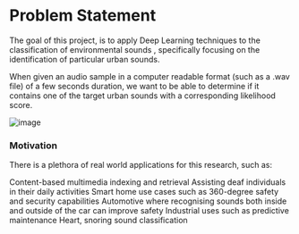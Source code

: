 Problem Statement
=======================

The goal of this project, is to apply Deep Learning techniques to the classification of environmental sounds , specifically focusing on the identification of particular urban sounds.

When given an audio sample in a computer readable format (such as a .wav file) of a few seconds duration, we want to be able to determine if it contains one of the target urban sounds with a corresponding likelihood score.

![image](https://i.ibb.co/kBBVLX4/image.png)

### Motivation

There is a plethora of real world applications for this research, such as:

Content-based multimedia indexing and retrieval
Assisting deaf individuals in their daily activities
Smart home use cases such as 360-degree safety and security capabilities
Automotive where recognising sounds both inside and outside of the car can improve safety
Industrial uses such as predictive maintenance
Heart, snoring sound classification
